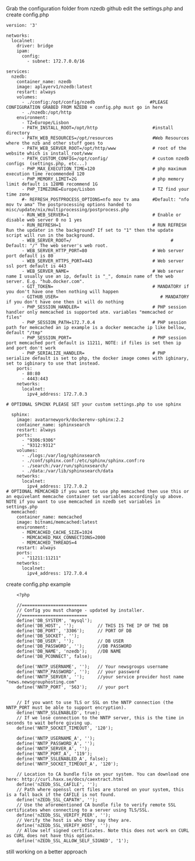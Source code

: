 Grab the configuration folder from nzedb github edit the settings.php and create config.php 

    version: '3'

    networks:
      localnet:
        driver: bridge
        ipam:
          config:
            - subnet: 172.7.0.0/16

    services:
      nzedb:
        container_name: nzedb
        image: aplayerv1/nzedb:latest
        restart: always
        volumes:
          - ./config:/opt/config/nzedb                     #PLEASE CONFIGURATION GRABED FROM NZEDB + config.php must go in here
          - ./nzedb:/opt/http
        environment:
          - TZ=Europe/Lisbon
          - PATH_INSTALL_ROOT=/opt/http                     #install directory
          - PATH_WEB_RESOURCES=/opt/resources               #Web Resources where the nzb and other stuff goes to
          - PATH_WEB_SERVER_ROOT=/opt/http/www              # root of the website which is install_root/www
          - PATH_CUSTOM_CONFIG=/opt/config/                 # custom nzedb configs  (settings.php, etc...)
          - PHP_MAX_EXECUTION_TIME=120                      # php maximum execution time recommended 120
          - PHP_MEMORY_LIMIT=2G                             # php memory limit default is 128MB recommend 1G
          - PHP_TIMEZONE=Europe/Lisbon                      # TZ find your time zone
          #- REFRESH_POSTPROCESS_OPTIONS=nfo mov tv ama     #Default: "nfo mov tv ama" The postprocessing options handed to misc/update/nix/multiprocessing/postprocess.php  
          - RUN_WEB_SERVER=1                                # Enable or disable web server 0 no 1 yes
          - RUN_REFRESH=1                                   # RUN REFRESH Run the updater in the background? If set to "1" then the update script will run in the background. 
          - WEB_SERVER_ROOT=/                                      # Default: "/" The web server's web root. 
          - WEB_SERVER_HTTP_PORT=80                         # Web server port default is 80
          - WEB_SERVER_HTTPS_PORT=443                       # Web server ssl port default is 443
          - WEB_SERVER_NAME=                                # Web server name I usually use an ip, default is "_", domain name of the web server. E.g. "hub.docker.com".
          - GIT_TOKEN=                                      # MANDATORY if you don't have one then nothing will happen
          - GITHUB_USER=                                       # MANDATORY if you don't have one then it will do nothing
          - PHP_SESSION_HANDLER=                            # PHP session handler only memcached is supported atm. variables "memcached or files"
          - PHP_SESSION_PATH=172.7.0.4                      # PHP session path for memcached an ip example is a docker memcache ip like bellow, default "/tmp"
          - PHP_SESSION_PORT=                               # PHP session port memcached port default is 11211, NOTE: if files is set then ip and port don't work
          - PHP_SERIALIZE_HANDLER=                          # PHP serialize default is set to php, the docker image comes with igbinary, set to igbinary to use that instead.
        ports:
          - 80:80
          - 4443:443
        networks:
          localnet:
            ipv4_address: 172.7.0.3

    # OPTIONAL SPHINX PLEASE SET your custom settings.php to use sphinx

      sphinx:
        image: avatarnewyork/dockerenv-sphinx:2.2
        container_name: sphinxsearch
        restart: always
        ports:
          - "9306:9306" 
          - "9312:9312"
        volumes:
          - ./logs:/var/log/sphinxsearch
          - ./conf/sphinx.conf:/etc/sphinx/sphinx.conf:ro
          - ./search:/var/run/sphinxsearch/
          - ./data:/var/lib/sphinxsearch/data 
        networks:
          localnet:
            ipv4_address: 172.7.0.2
    # OPTIONAL MEMCACHED if you want to use php memcached then use this or an equivelant memcache container set variables accordingly up above. NOTE if you want to use memcached in nzedb set variables in settings.php 
      memcached:
        container_name: memcached
        image: bitnami/memcached:latest
        environment:
          - MEMCACHED_CACHE_SIZE=1024
          - MEMCACHED_MAX_CONNECTIONS=2000
          - MEMCACHED_THREADS=4
        restart: always
        ports:
          - "11211:11211"
        networks:
          localnet:
            ipv4_address: 172.7.0.4

create config.php example

        <?php
        
        //=========================
        // Config you must change - updated by installer.
        //=========================
        define('DB_SYSTEM', 'mysql');
        define('DB_HOST', '');         // THIS IS THE IP OF THE DB
        define('DB_PORT', '3306');     // PORT OF DB
        define('DB_SOCKET', '');
        define('DB_USER', '');         // DB USER
        define('DB_PASSWORD', '');     //DB PASSWORD
        define('DB_NAME', 'nzedb');    //DB NAME
        define('DB_PCONNECT', false);
        
        define('NNTP_USERNAME', '');   // Your newsgroups username
        define('NNTP_PASSWORD', '');   // your password
        define('NNTP_SERVER', '');     //your service provider host name "news.newsgrouphosting.com"
        define('NNTP_PORT', '563');    // your port

        
        // If you want to use TLS or SSL on the NNTP connection (the NNTP_PORT must be able to support encryption).
        define('NNTP_SSLENABLED', true);
        // If we lose connection to the NNTP server, this is the time in seconds to wait before giving up.
        define('NNTP_SOCKET_TIMEOUT', '120');
        
        define('NNTP_USERNAME_A', '');
        define('NNTP_PASSWORD_A', '');
        define('NNTP_SERVER_A', '');
        define('NNTP_PORT_A', '119');
        define('NNTP_SSLENABLED_A', false);
        define('NNTP_SOCKET_TIMEOUT_A', '120');
        
        // Location to CA bundle file on your system. You can download one here: http://curl.haxx.se/docs/caextract.html
        define('nZEDb_SSL_CAFILE', '');
        // Path where openssl cert files are stored on your system, this is a fall back if the CAFILE is not found.
        define('nZEDb_SSL_CAPATH', '');
        // Use the aforementioned CA bundle file to verify remote SSL certificates when connecting to a server using TLS/SSL.
        define('nZEDb_SSL_VERIFY_PEER', '');
        // Verify the host is who they say they are.
        define('nZEDb_SSL_VERIFY_HOST', '');
        // Allow self signed certificates. Note this does not work on CURL as CURL does not have this option.
        define('nZEDb_SSL_ALLOW_SELF_SIGNED', '1');


still working on a better approach
